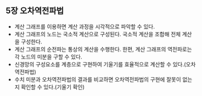 ## 5장 오차역전파법
* 계산 그래프를 이용하면 계산 과정을 시각적으로 파악할 수 있다.
* 계산 그래프의 노드는 국소적 계산으로 구성된다. 국소적 계산을 조합해 전체 계산을 구성한다.
* 계산 그래프의 순전파는 통상의 계산을 수행한다. 한편, 계산 그래프의 역전파로는 각 노드의 미분을 구할 수 있다.
* 신경망의 구성요소를 계층으로 구현하여 기울기를 효율적으로 계산할 수 있다.(오차역전파법)
* 수치 미분과 오차역전파법의 결과를 비교하면 오차역전파법의 구현에 잘못이 없는지 확인할 수 있다.(기울기 확인)